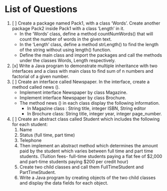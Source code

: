 # List of Questions

1. [ ] Create a package named Pack1, with a class ‘Words’. Create another package Pack2 inside Pack1 with a class ‘Length’ in it.
   - In the ‘Words’ class, define a method countNumWords() that will count the number of words in the given text.
   - In the ‘Length’ class, define a method strLength() to find the length of the string without using length() function.
   - Define the main class and import the packages and call the methods under the classes Words, Length respectively.
2. [x] Write a Java program to demonstrate multiple inheritance with two interfaces and a class with main class to find sum of n numbers and factorial of a given number.
3. [ ] Create an interface called Newspaper. In the interface, create a method called news ().
   - Implement interface Newspaper by class Magazine.
   - Implement interface Newspaper by class Brochure.
   - The method news () in each class display the following information.
     - In Magazine class : String title, integer ISBN, String editor
     - In Brochure class: String title, integer year, integer page_number.
4. [ ] Create an abstract class called Student which includes the following for each student:
   1. Name
   2. Status (full time, part time)
   3. Telephone
   4. Then implement an abstract method which determines the amount paid by the student which varies between full time and part time students. (Tuition fees- full-time students paying a flat fee of $2,000 and part-time students paying $200 per credit hour)
   5. Create two child classes and call them FullTimeStudent and PartTimeStudent.
   6. Write a Java program by creating objects of the two child classes and display the data fields for each object.
